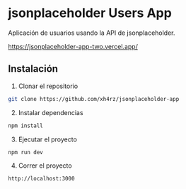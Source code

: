 # jsonplaceholder Users App

Aplicación de usuarios usando la API de jsonplaceholder.

https://jsonplaceholder-app-two.vercel.app/

## Instalación

1. Clonar el repositorio

```bash
git clone https://github.com/xh4rz/jsonplaceholder-app
```

2. Instalar dependencias

```bash
npm install
```

3. Ejecutar el proyecto

```bash
npm run dev
```

4. Correr el proyecto

```bash
http://localhost:3000
```
